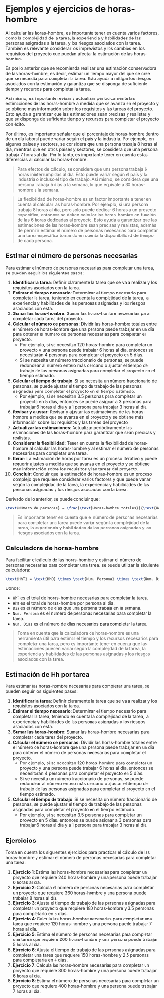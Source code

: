 # Ejemplos y ejercicios de horas-hombre

Al calcular las horas-hombre, es importante tener en cuenta varios factores, como la complejidad de la tarea, la
experiencia y habilidades de las personas asignadas a la tarea, y los riesgos asociados con la tarea. También es
relevante considerar los imprevistos y los cambios en los requisitos del proyecto que puedan afectar la estimación de
las horas-hombre.

Es por lo anterior que se recomienda realizar una estimación conservadora de las horas-hombre, es decir, estimar un
tiempo mayor del que se cree que se necesita para completar la tarea. Esto ayuda a mitigar los riesgos asociados con
la estimación y garantiza que se disponga de suficiente tiempo y recursos para completar la tarea.

Así mismo, es importante revisar y actualizar periódicamente las estimaciones de las horas-hombre a medida que se
avanza en el proyecto y se obtiene más información sobre los requisitos y las tareas del proyecto. Esto ayuda a
garantizar que las estimaciones sean precisas y realistas y que se disponga de suficiente tiempo y recursos para
completar el proyecto con éxito.

Por último, es importante señalar que el porcentaje de horas-hombre dentro de un día laboral puede variar según el país
y la industria. Por ejemplo, en algunos países y sectores, se considera que una persona trabaja 8 horas al día, mientras
que en otros países y sectores, se considera que una persona trabaja 7 horas al día. Por lo tanto, es importante tener
en cuenta estas diferencias al calcular las horas-hombre.

> Para efectos de cálculo, se considera que una persona trabaja 6 horas ininterrumpidas al día. Esto puede variar según
> el país y la industria o incluso el tipo de trabajo. Así mismo, se considera que una persona trabaja 5 días a la
> semana, lo que equivale a 30 horas-hombre a la semana.

> La flexibilidad de horas-hombre es un factor importante a tener en cuenta al calcular las horas-hombre. Por ejemplo,
> si una persona trabaja 8 horas al día, pero solo puede dedicar 6 horas a un proyecto específico, entonces se deben
> calcular las horas-hombre en función de las 6 horas dedicadas al proyecto. Esto ayuda a garantizar que las
> estimaciones de las horas-hombre sean precisas y realistas, además de permitir estimar el número de personas
> necesarias para completar una tarea específica tomando en cuenta la disponibilidad de tiempo de cada persona.

## Estimar el número de personas necesarias

Para estimar el número de personas necesarias para completar una tarea, se pueden seguir los siguientes pasos:

1. **Identificar la tarea**: Definir claramente la tarea que se va a realizar y los requisitos asociados con la tarea.
2. **Estimar el tiempo necesario**: Determinar el tiempo necesario para completar la tarea, teniendo en cuenta la
   complejidad de la tarea, la experiencia y habilidades de las personas asignadas y los riesgos asociados con esta.
3. **Sumar las horas-hombre**: Sumar las horas-hombre necesarias para completar cada tarea del proyecto.
4. **Calcular el número de personas**: Dividir las horas-hombre totales entre el número de horas-hombre que una persona
   puede trabajar en un día para obtener el número de personas necesarias para completar el proyecto.
    - Por ejemplo, si se necesitan 120 horas-hombre para completar un proyecto y una persona puede trabajar 6 horas al
      día, entonces se necesitarán 4 personas para completar el proyecto en 5 días.
    - Si se necesita un número fraccionario de personas, se puede redondear al número entero más cercano o ajustar el
      tiempo de trabajo de las personas asignadas para completar el proyecto en el tiempo estimado.
5. **Calcular el tiempo de trabajo**: Si se necesita un número fraccionario de personas, se puede ajustar el tiempo de
   trabajo de las personas asignadas para completar el proyecto en el tiempo estimado.
    - Por ejemplo, si se necesitan 3.5 personas para completar un proyecto en 5 días, entonces se puede asignar a 3
      personas para trabajar 6 horas al día y a 1 persona para trabajar 3 horas al día.
6. **Revisar y ajustar**: Revisar y ajustar las estimaciones de las horas-hombre a medida que se avanza en el proyecto y
   se obtiene más información sobre los requisitos y las tareas del proyecto.
7. **Actualizar las estimaciones**: Actualizar periódicamente las estimaciones de las horas-hombre para garantizar que
   sean precisas y realistas.
8. **Considerar la flexibilidad**: Tener en cuenta la flexibilidad de horas-hombre al calcular las horas-hombre y al
   estimar el número de personas necesarias para completar una tarea.
9. **Iterar**: La estimación de horas por tarea es un proceso iterativo y puede requerir ajustes a medida que se avanza
   en el proyecto y se obtiene más información sobre los requisitos y las tareas del proyecto.
10. **Concluir**: Concluir que la estimación de horas-hombre es un proceso complejo que requiere considerar varios
    factores y que puede variar según la complejidad de la tarea, la experiencia y habilidades de las personas asignadas
    y los riesgos asociados con la tarea.

Derivado de lo anterior, se puede concluir que:

```tex
\text{Número de personas} = \frac{\text{Horas-hombre totales}}{\text{Horas-hombre por persona al día}}
```

> Es importante tener en cuenta que el número de personas necesarias para completar una tarea puede variar según la
> complejidad de la tarea, la experiencia y habilidades de las personas asignadas y los riesgos asociados con la tarea.

## Calculadora de horas-hombre

Para facilitar el cálculo de las horas-hombre y estimar el número de personas necesarias para completar una tarea, se
puede utilizar la siguiente calculadora:

```tex
\text{HhT} = \text{HhD} \times \text{Num. Persona} \times \text{Num. Dias}
```

Donde:

- `HhT` es el total de horas-hombre necesarias para completar la tarea.
- `HhD` es el total de horas-hombre por persona al día.
- `Dia` es el número de días que una persona trabaja en la semana.
- `Num. Persona` es el número de personas necesarias para completar la tarea.
- `Num. Dias` es el número de días necesarios para completar la tarea.

> Toma en cuenta que la calculadora de horas-hombre es una herramienta útil para estimar el tiempo y los recursos
> necesarios para completar una tarea, pero es importante tener en cuenta que las estimaciones pueden variar según la
> complejidad de la tarea, la experiencia y habilidades de las personas asignadas y los riesgos asociados con la tarea.

## Estimación de Hh por tarea

Para estimar las horas-hombre necesarias para completar una tarea, se pueden seguir los siguientes pasos:

1. **Identificar la tarea**: Definir claramente la tarea que se va a realizar y los requisitos asociados con la tarea.
2. **Estimar el tiempo necesario**: Determinar el tiempo necesario para completar la tarea, teniendo en cuenta la
   complejidad de la tarea, la experiencia y habilidades de las personas asignadas y los riesgos asociados con esta.
3. **Sumar las horas-hombre**: Sumar las horas-hombre necesarias para completar cada tarea del proyecto.
4. **Calcular el número de personas**: Dividir las horas-hombre totales entre el número de horas-hombre que una persona
   puede trabajar en un día para obtener el número de personas necesarias para completar el proyecto.
    - Por ejemplo, si se necesitan 120 horas-hombre para completar un proyecto y una persona puede trabajar 6 horas al
      día, entonces se necesitarán 4 personas para completar el proyecto en 5 días.
    - Si se necesita un número fraccionario de personas, se puede redondear al número entero más cercano o ajustar el
      tiempo de trabajo de las personas asignadas para completar el proyecto en el tiempo estimado.
5. **Calcular el tiempo de trabajo**: Si se necesita un número fraccionario de personas, se puede ajustar el tiempo de
   trabajo de las personas asignadas para completar el proyecto en el tiempo estimado.
    - Por ejemplo, si se necesitan 3.5 personas para completar un proyecto en 5 días, entonces se puede asignar a 3
      personas para trabajar 6 horas al día y a 1 persona para trabajar 3 horas al día.

## Ejercicios

Toma en cuenta los siguientes ejercicios para practicar el cálculo de las horas-hombre y estimar el número de personas
necesarias para completar una tarea:

1. **Ejercicio 1**: Estima las horas-hombre necesarias para completar un proyecto que requiere 240 horas-hombre y una
   persona puede trabajar 6 horas al día.
2. **Ejercicio 2**: Calcula el número de personas necesarias para completar un proyecto que requiere 360 horas-hombre y
   una persona puede trabajar 8 horas al día.
3. **Ejercicio 3**: Ajusta el tiempo de trabajo de las personas asignadas para completar un proyecto que requiere 180
   horas-hombre y 3.5 personas para completarlo en 5 días.
4. **Ejercicio 4**: Calcula las horas-hombre necesarias para completar una tarea que requiere 120 horas-hombre y una
   persona puede trabajar 7 horas al día.
5. **Ejercicio 5**: Estima el número de personas necesarias para completar una tarea que requiere 200 horas-hombre y una
   persona puede trabajar 5 horas al día.
6. **Ejercicio 6**: Ajusta el tiempo de trabajo de las personas asignadas para completar una tarea que requiere 150
   horas-hombre y 2.5 personas para completarla en 4 días.
7. **Ejercicio 7**: Calcula las horas-hombre necesarias para completar un proyecto que requiere 300 horas-hombre y una
   persona puede trabajar 6 horas al día.
8. **Ejercicio 8**: Estima el número de personas necesarias para completar un proyecto que requiere 400 horas-hombre y
   una persona puede trabajar 7 horas al día.